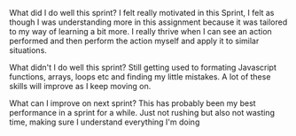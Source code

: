  What did I do well this sprint?
I felt really motivated in this Sprint, I felt as though I was understanding more in this assignment because it was tailored to my way of learning a bit more. I really thrive when I can see an action performed and then perform the action myself and apply it to similar situations.

 What didn't I do well this sprint?
Still getting used to formating Javascript functions, arrays, loops etc and finding my little mistakes. A lot of these skills will improve as I keep moving on.

 What can I improve on next sprint?
 This has probably been my best performance in a sprint for a while. Just not rushing but also not wasting time, making sure I understand everything I'm doing